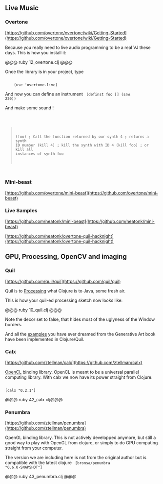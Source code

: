 Live Music
----

### Overtone
[https://github.com/overtone/overtone/wiki/Getting-Started](https://github.com/overtone/overtone/wiki/Getting-Started)

Because you really need to live audio programming to be a real VJ these days.
This is how you install it:

@@@ ruby 12_overtone.clj @@@

Once the library is in your project, type

<code>
	(use 'overtone.live)
</code>

And now you can define an instrument
<code>
	(definst foo [] (saw 220))
</code>

And make some sound !

<code>

> (foo) ; Call the function returned by our synth
4      ; returns a synth ID number
> (kill 4) ; kill the synth with ID 4
> (kill foo) ; or kill all instances of synth foo

</code>

### Mini-beast
[https://github.com/overtone/mini-beast](https://github.com/overtone/mini-beast)


### Live Samples
[https://github.com/neatonk/mini-beast](https://github.com/neatonk/mini-beast)

[https://github.com/neatonk/overtone-quil-hacknight](https://github.com/neatonk/overtone-quil-hacknight)

GPU, Processing, OpenCV and imaging
-----

### Quil
[https://github.com/quil/quil](https://github.com/quil/quil)

Quil is to [Processing](http://processing.org/) what Clojure is to Java, some fresh air.

This is how your quil-ed processing sketch now looks like:

@@@ ruby 10_quil.clj @@@

Note the decor set to false, that hides most of the uglyness of the Window borders.

And all the [examples](https://github.com/quil/quil/tree/master/examples/gen_art) you have ever dreamed from the Generative Art book have been implemented in Clojure/Quil.

### Calx
[https://github.com/ztellman/calx](https://github.com/ztellman/calx)

[OpenCL](http://www.drdobbs.com/parallel/a-gentle-introduction-to-opencl/231002854) binding library. OpenCL is meant to be a universal parallel computing library. With calx we now have its power straight from Clojure. 

<code>
[calx "0.2.1"]
</code>

@@@ ruby 42_calx.clj@@@

### Penumbra
[https://github.com/ztellman/penumbra](https://github.com/ztellman/penumbra)

OpenGL binding library.  This is not actively developped anymore, but still a good way to play with OpenGL from clojure, or simply to do GPU computing straight from your computer.

The version we are including here is not from the original author but is compatible with the latest clojure
<code>
[bronsa/penumbra "0.6.0-SNAPSHOT"] 
</code>

@@@ ruby 43_penumbra.clj @@@